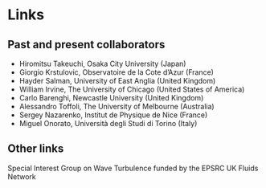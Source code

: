 
# Links

## Past and present collaborators
- Hiromitsu Takeuchi, Osaka City University (Japan)
- Giorgio Krstulovic, Observatoire de la Cote d’Azur (France)
- Hayder Salman, University of East Anglia (United Kingdom)
- William Irvine, The University of Chicago (United States of America)
- Carlo Barenghi, Newcastle University (United Kingdom)
- Alessandro Toffoli, The University of Melbourne (Australia)
- Sergey Nazarenko, Institut de Physique de Nice (France)
- Miguel Onorato, Università degli Studi di Torino (Italy)

## Other links
Special Interest Group on Wave Turbulence funded by the EPSRC UK Fluids Network

